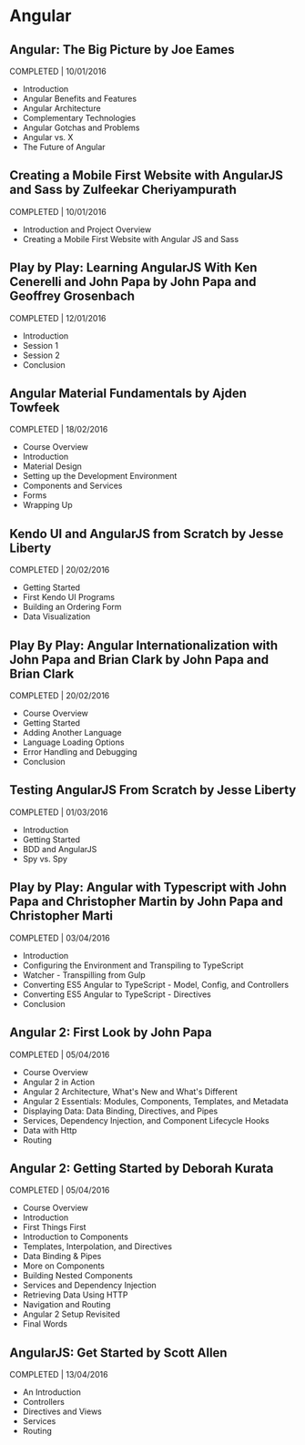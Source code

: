 # Angular

## Angular: The Big Picture by Joe Eames
COMPLETED | 10/01/2016

- Introduction
- Angular Benefits and Features
- Angular Architecture
- Complementary Technologies
- Angular Gotchas and Problems
- Angular vs. X
- The Future of Angular

## Creating a Mobile First Website with AngularJS and Sass by Zulfeekar Cheriyampurath
COMPLETED | 10/01/2016

- Introduction and Project Overview
- Creating a Mobile First Website with Angular JS and Sass

## Play by Play: Learning AngularJS With Ken Cenerelli and John Papa by John Papa and Geoffrey Grosenbach
COMPLETED | 12/01/2016

- Introduction
- Session 1
- Session 2
- Conclusion

## Angular Material Fundamentals by Ajden Towfeek
COMPLETED | 18/02/2016

- Course Overview
- Introduction
- Material Design
- Setting up the Development Environment
- Components and Services
- Forms
- Wrapping Up

## Kendo UI and AngularJS from Scratch by Jesse Liberty
COMPLETED | 20/02/2016

- Getting Started
- First Kendo UI Programs
- Building an Ordering Form
- Data Visualization

## Play By Play: Angular Internationalization with John Papa and Brian Clark by John Papa and Brian Clark
COMPLETED | 20/02/2016

- Course Overview
- Getting Started
- Adding Another Language
- Language Loading Options
- Error Handling and Debugging
- Conclusion

## Testing AngularJS From Scratch by Jesse Liberty
COMPLETED | 01/03/2016

- Introduction
- Getting Started
- BDD and AngularJS
- Spy vs. Spy

## Play by Play: Angular with Typescript with John Papa and Christopher Martin by John Papa and Christopher Marti
COMPLETED | 03/04/2016

- Introduction
- Configuring the Environment and Transpiling to TypeScript
- Watcher - Transpilling from Gulp
- Converting ES5 Angular to TypeScript - Model, Config, and Controllers
- Converting ES5 Angular to TypeScript - Directives
- Conclusion

## Angular 2: First Look by John Papa
COMPLETED | 05/04/2016

- Course Overview
- Angular 2 in Action
- Angular 2 Architecture, What's New and What's Different
- Angular 2 Essentials: Modules, Components, Templates, and Metadata
- Displaying Data: Data Binding, Directives, and Pipes
- Services, Dependency Injection, and Component Lifecycle Hooks
- Data with Http
- Routing

## Angular 2: Getting Started by Deborah Kurata
COMPLETED | 05/04/2016

- Course Overview
- Introduction
- First Things First
- Introduction to Components
- Templates, Interpolation, and Directives
- Data Binding & Pipes
- More on Components
- Building Nested Components
- Services and Dependency Injection
- Retrieving Data Using HTTP
- Navigation and Routing
- Angular 2 Setup Revisited
- Final Words

## AngularJS: Get Started by Scott Allen
COMPLETED | 13/04/2016

- An Introduction
- Controllers
- Directives and Views
- Services
- Routing
